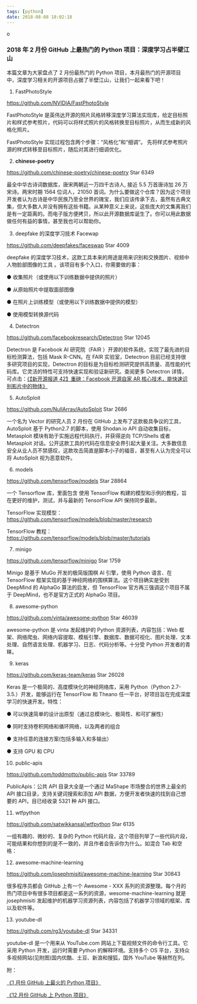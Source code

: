 ```yaml
---
tags: [python]
date: 2018-08-08 18:02:18
---
```


o

### 2018 年 2 月份 GitHub 上最热门的 Python 项目：深度学习占半壁江山

本篇文章为大家盘点了 2 月份最热门的 Python 项目，本月最热门的开源项目中，深度学习相关的开源项目占据了半壁江山，让我们一起来看下吧！

1.  FastPhotoStyle

https://github.com/NVIDIA/FastPhotoStyle

FastPhotoStyle 是英伟达开源的照片风格转移深度学习算法实现库，给定目标照片和样式参考照片，代码可以将样式照片的风格转换至目标照片，从而生成新的风格化照片。

FastPhotoStyle 实现过程包含两个步骤：“风格化”和“细调”。 先将样式参考照片源的样式转移至目标照片，随后对其进行细调优化。

2.  **chinese-poetry**

https://github.com/chinese-poetry/chinese-poetry Star 6349

最全中华古诗词数据库，唐宋两朝近一万四千古诗人, 接近 5.5 万首唐诗加 26 万宋诗。两宋时期 1564 位词人，21050 首词。为什么要做这个仓库？因为这个项目开发者认为古诗是中华民族乃至全世界的瑰宝，我们应该传承下去，虽然有古典文集，但大多数人并没有拥有这些书籍。从某种意义上来说，这些庞大的文集离我们是有一定距离的。而电子版方便拷贝，所以此开源数据库诞生了。你可以用此数据做任何有益的事情，甚至我也可以帮助你。

3.  deepfake 的深度学习技术 Facewap

https://github.com/deepfakes/faceswap Star 4009

deepfake 的深度学习技术，这款工具本来的用途是用来识别和交换图片、视频中人物脸部图像的工具 。该项目有多个入口，你需要做的事：

● 收集照片（或使用以下训练数据中提供的照片）

● 从原始照片中提取面部图像

● 在照片上训练模型（或使用以下训练数据中提供的模型）

● 使用模型转换源代码

4.  Detectron

https://github.com/facebookresearch/Detectron Star 12045

Detectron 是 Facebook AI 研究院（FAIR ）开源的软件系统，实现了最先进的目标检测算法，包括 Mask R-CNN。在 FAIR 实验室，Detectron 目前已经支持很多研究项目的实现，Detectron 的目标是为目标检测研究提供高质量、高性能的代码库。它灵活的特性可支持快速实现和验证新研究。查阅更多 Detectron 详情，可点击：[《【新开源报道 42】重磅：Facebook 开源自家 AR 核心技术，能快速识别影片中的物体》](https://mp.weixin.qq.com/s?__biz=MzA3NzA2MDMyNA==&mid=2650346818&idx=1&sn=07f54f4399fdd61ea9ed06610606bb13&chksm=875a74c9b02dfddf75788affd2f6c53b1c33992d0fecf8954944c2c73ffe3848218de4813265&scene=21#wechat_redirect)

5.  AutoSploit

https://github.com/NullArray/AutoSploit Star 2686

一个名为 Vector 的研究人员 2 月份在 GitHub 上发布了这款极具争议的工具， AutoSploit 基于 Python2.7 的脚本，使用 Shodan.io API 自动收集目标，Metasploit 模块有助于实施远程代码执行，并获得逆向 TCP/Shells 或者 Metasploit 对话。公开这款工具的代码在信息安全界引起大量关注。大多数信息安全从业人员不禁感叹，这款攻击简直是脚本小子的福音，甚至有人认为完全可以将 AutoSploit 视为恶意软件。

6.  models

https://github.com/tensorflow/models Star 28864

一个 Tensorflow 库，里面包含 使用 TensorFlow 构建的模型和示例的教程，旨在更好的维护，测试，并与最新的 TensorFlow API 保持同步最新。

TensorFlow 实现模型：https://github.com/tensorflow/models/blob/master/research

TensorFlow 教程：https://github.com/tensorflow/models/blob/master/tutorials

7.  minigo

https://github.com/tensorflow/minigo Star 1759

Minigo 是基于 MuGo 开发的极简版围棋 AI 引擎，使用 Python 语言、在 TensorFlow 框架实现的基于神经网络的围棋算法。这个项目确实是受到 DeepMind 的 AlphaGo 算法的启发，但 TensorFlow 官方再三强调这个项目不属于 DeepMind，也不是官方正式的 AlphaGo 项目。

8.  awesome-python

https://github.com/vinta/awesome-python Star 46039

awesome-python 是 vinta 发起维护的 Python 资源列表，内容包括：Web 框架、网络爬虫、网络内容提取、模板引擎、数据库、数据可视化、图片处理、文本处理、自然语言处理、机器学习、日志、代码分析等。十分受 Python 开发者的青睐。

9.  keras

https://github.com/keras-team/keras Star 26028

Keras 是一个极简的、高度模块化的神经网络库，采用 Python（Python 2.7-3.5.）开发，能够运行在 TensorFlow 和 Theano 任一平台，好项目旨在完成深度学习的快速开发。特性：

● 可以快速简单的设计出原型（通过总模块化、极简性、和可扩展性）

● 同时支持卷积网络和循环网络，以及两者的组合

● 支持任意的连接方案(包括多输入和多输出）

● 支持 GPU 和 CPU

10. public-apis

https://github.com/toddmotto/public-apis Star 33789

PublicApis：公共 API 目录大全是一个通过 MaShape 市场整合的世界上最全的 API 接口目录，支持关键词搜索和添加 API 数据，方便开发者快速的找到自己想要的 API，目已经收录 5321 种 API 接口。

11. wtfpython

https://github.com/satwikkansal/wtfpython Star 6135

一组有趣的、微妙的、复杂的 Python 代码片段，这个项目列举了一些代码片段，可能结果和你想到的是不一致的，并且作者会告诉你为什么。如混合 Tab 和空格：

12. awesome-machine-learning

https://github.com/josephmisiti/awesome-machine-learning Star 30843

很多程序员都会 GitHub 上有一个 Awesome - XXX 系列的资源整理。每个月的热门项目中有很多项目都是这一系列的资源，wesome-machine-learning 就是 josephmisiti 发起维护的机器学习资源列表，内容包括了机器学习领域的框架、库以及软件等。

13. youtube-dl

https://github.com/rg3/youtube-dl Star 34331

youtube-dl 是一个用来从 YouTube.com 网站上下载视频文件的命令行工具。它采用 Python 开发，运行时需要 Python 的解释环境。支持多个 OS 平台，支持众多视频网站(见附图)国内优酷、土豆、新浪和搜狐，国外 YouTube 等赫然在列。

附：

[《1 月份 GitHub 上最火的 Python 项目》](http://mp.weixin.qq.com/s?__biz=MzA3NzA2MDMyNA==&mid=2650346985&idx=1&sn=fe118dd9057c5234053dc291c148742b&chksm=875a7462b02dfd748280a5aa370e2f78f86baee46a81387a468bf3a17302184dcdaf1c5c63c6&scene=21#wechat_redirect)

[《12 月份 GitHub 上 Python 项目》](http://mp.weixin.qq.com/s?__biz=MzA3NzA2MDMyNA==&mid=2650346724&idx=1&sn=cf454a079323c3d1ca40f74298f5e1d9&chksm=875a756fb02dfc79b93b4d73fbf6868be99dd5ab6c8c516113d9adc5457cde3182c12465dee0&scene=21#wechat_redirect)
